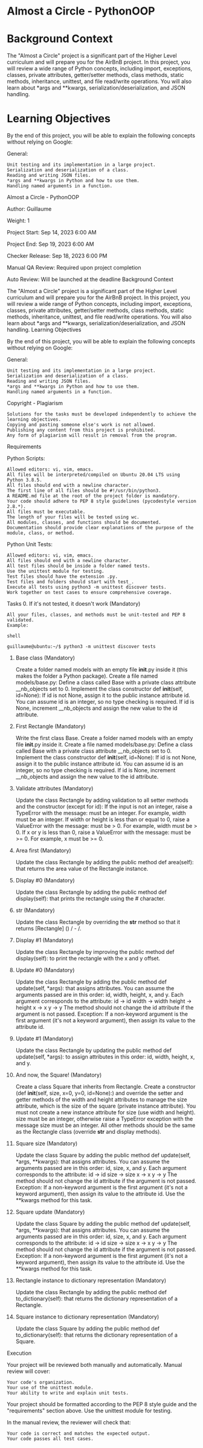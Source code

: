# Almost a Circle - PythonOOP

# Background Context

The "Almost a Circle" project is a significant part of the Higher Level curriculum and will prepare you for the AirBnB project. In this project, you will review a wide range of Python concepts, including import, exceptions, classes, private attributes, getter/setter methods, class methods, static methods, inheritance, unittest, and file read/write operations. You will also learn about *args and **kwargs, serialization/deserialization, and JSON handling.

# Learning Objectives

By the end of this project, you will be able to explain the following concepts without relying on Google:

General:

    Unit testing and its implementation in a large project.
    Serialization and deserialization of a class.
    Reading and writing JSON files.
    *args and **kwargs in Python and how to use them.
    Handling named arguments in a function.

Almost a Circle - PythonOOP

Author: Guillaume

Weight: 1

Project Start: Sep 14, 2023 6:00 AM

Project End: Sep 19, 2023 6:00 AM

Checker Release: Sep 18, 2023 6:00 PM

Manual QA Review: Required upon project completion

Auto Review: Will be launched at the deadline
Background Context

The "Almost a Circle" project is a significant part of the Higher Level curriculum and will prepare you for the AirBnB project. In this project, you will review a wide range of Python concepts, including import, exceptions, classes, private attributes, getter/setter methods, class methods, static methods, inheritance, unittest, and file read/write operations. You will also learn about *args and **kwargs, serialization/deserialization, and JSON handling.
Learning Objectives

By the end of this project, you will be able to explain the following concepts without relying on Google:

General:

    Unit testing and its implementation in a large project.
    Serialization and deserialization of a class.
    Reading and writing JSON files.
    *args and **kwargs in Python and how to use them.
    Handling named arguments in a function.

Copyright - Plagiarism

    Solutions for the tasks must be developed independently to achieve the learning objectives.
    Copying and pasting someone else's work is not allowed.
    Publishing any content from this project is prohibited.
    Any form of plagiarism will result in removal from the program.

Requirements

Python Scripts:

    Allowed editors: vi, vim, emacs.
    All files will be interpreted/compiled on Ubuntu 20.04 LTS using Python 3.8.5.
    All files should end with a newline character.
    The first line of all files should be #!/usr/bin/python3.
    A README.md file at the root of the project folder is mandatory.
    Your code should adhere to PEP 8 style guidelines (pycodestyle version 2.8.*).
    All files must be executable.
    The length of your files will be tested using wc.
    All modules, classes, and functions should be documented.
    Documentation should provide clear explanations of the purpose of the module, class, or method.

Python Unit Tests:

    Allowed editors: vi, vim, emacs.
    All files should end with a newline character.
    All test files should be inside a folder named tests.
    Use the unittest module for testing.
    Test files should have the extension .py.
    Test files and folders should start with test_.
    Execute all tests using python3 -m unittest discover tests.
    Work together on test cases to ensure comprehensive coverage.

Tasks
0. If it's not tested, it doesn't work (Mandatory)

    All your files, classes, and methods must be unit-tested and PEP 8 validated.
    Example:

    shell

    guillaume@ubuntu:~/$ python3 -m unittest discover tests

1. Base class (Mandatory)

    Create a folder named models with an empty file __init__.py inside it (this makes the folder a Python package).
    Create a file named models/base.py:
        Define a class called Base with a private class attribute __nb_objects set to 0.
        Implement the class constructor def __init__(self, id=None):
            If id is not None, assign it to the public instance attribute id. You can assume id is an integer, so no type checking is required.
            If id is None, increment __nb_objects and assign the new value to the id attribute.

2. First Rectangle (Mandatory)

    Write the first class Base.
    Create a folder named models with an empty file __init__.py inside it.
    Create a file named models/base.py:
        Define a class called Base with a private class attribute __nb_objects set to 0.
        Implement the class constructor def __init__(self, id=None):
            If id is not None, assign it to the public instance attribute id. You can assume id is an integer, so no type checking is required.
            If id is None, increment __nb_objects and assign the new value to the id attribute.

3. Validate attributes (Mandatory)

    Update the class Rectangle by adding validation to all setter methods and the constructor (except for id):
        If the input is not an integer, raise a TypeError with the message: <name of the attribute> must be an integer. For example, width must be an integer.
        If width or height is less than or equal to 0, raise a ValueError with the message: <name of the attribute> must be > 0. For example, width must be > 0.
        If x or y is less than 0, raise a ValueError with the message: <name of the attribute> must be >= 0. For example, x must be >= 0.

4. Area first (Mandatory)

    Update the class Rectangle by adding the public method def area(self): that returns the area value of the Rectangle instance.

5. Display #0 (Mandatory)

    Update the class Rectangle by adding the public method def display(self): that prints the rectangle using the # character.

6. str (Mandatory)

    Update the class Rectangle by overriding the __str__ method so that it returns [Rectangle] (<id>) <x>/<y> - <width>/<height>.

7. Display #1 (Mandatory)

    Update the class Rectangle by improving the public method def display(self): to print the rectangle with the x and y offset.

8. Update #0 (Mandatory)

    Update the class Rectangle by adding the public method def update(self, *args): that assigns attributes.
    You can assume the arguments passed are in this order: id, width, height, x, and y.
    Each argument corresponds to the attribute:
        id -> id
        width -> width
        height -> height
        x -> x
        y -> y
    The method should not change the id attribute if the argument is not passed.
    Exception: If a non-keyword argument is the first argument (it's not a keyword argument), then assign its value to the attribute id.

9. Update #1 (Mandatory)

    Update the class Rectangle by updating the public method def update(self, *args): to assign attributes in this order: id, width, height, x, and y.

10. And now, the Square! (Mandatory)

    Create a class Square that inherits from Rectangle.
    Create a constructor (def __init__(self, size, x=0, y=0, id=None):) and override the setter and getter methods of the width and height attributes to manage the size attribute, which is the size of the square (private instance attribute).
    You must not create a new instance attribute for size (use width and height).
    size must be an integer, otherwise raise a TypeError exception with the message size must be an integer.
    All other methods should be the same as the Rectangle class (override __str__ and display methods).

11. Square size (Mandatory)

    Update the class Square by adding the public method def update(self, *args, **kwargs): that assigns attributes.
    You can assume the arguments passed are in this order: id, size, x, and y.
    Each argument corresponds to the attribute:
        id -> id
        size -> size
        x -> x
        y -> y
    The method should not change the id attribute if the argument is not passed.
    Exception: If a non-keyword argument is the first argument (it's not a keyword argument), then assign its value to the attribute id.
    Use the **kwargs method for this task.

12. Square update (Mandatory)

    Update the class Square by adding the public method def update(self, *args, **kwargs): that assigns attributes.
    You can assume the arguments passed are in this order: id, size, x, and y.
    Each argument corresponds to the attribute:
        id -> id
        size -> size
        x -> x
        y -> y
    The method should not change the id attribute if the argument is not passed.
    Exception: If a non-keyword argument is the first argument (it's not a keyword argument), then assign its value to the attribute id.
    Use the **kwargs method for this task.

13. Rectangle instance to dictionary representation (Mandatory)

    Update the class Rectangle by adding the public method def to_dictionary(self): that returns the dictionary representation of a Rectangle.

14. Square instance to dictionary representation (Mandatory)

    Update the class Square by adding the public method def to_dictionary(self): that returns the dictionary representation of a Square.

Execution

Your project will be reviewed both manually and automatically. Manual review will cover:

    Your code's organization.
    Your use of the unittest module.
    Your ability to write and explain unit tests.

Your project should be formatted according to the PEP 8 style guide and the "requirements" section above. Use the unittest module for testing.

In the manual review, the reviewer will check that:

    Your code is correct and matches the expected output.
    Your code passes all test cases.
